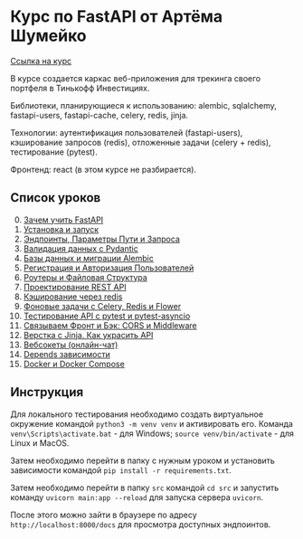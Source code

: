 # Курс по FastAPI от Артёма Шумейко
[Ссылка на курс](https://www.youtube.com/playlist?list=PLeLN0qH0-mCVQKZ8-W1LhxDcVlWtTALCS)

В курсе создается каркас веб-приложения для трекинга своего портфеля в Тинькофф Инвестициях.

Библиотеки, планирующиеся к использованию: alembic, sqlalchemy, fastapi-users, fastapi-cache, celery, redis, jinja.

Технологии: аутентификация пользователей (fastapi-users), кэширование запросов (redis), отложенные задачи (celery + redis), тестирование (pytest).

Фронтенд: react (в этом курсе не разбирается).

## Список уроков
0. [Зачем учить FastAPI](https://youtu.be/7IdfnjXsdN4)
1. [Установка и запуск](https://youtu.be/G0pcbxMsiec)
2. [Эндпоинты, Параметры Пути и Запроса](https://youtu.be/O627QJxlFko)
3. [Валидация данных с Pydantic](https://youtu.be/06l4r-p-qfU)
4. [Базы данных и миграции Alembic](https://youtu.be/hO7b4yh-Qfs)
5. [Регистрация и Авторизация Пользователей](https://youtu.be/nfueh3ei8HU)
6. [Роутеры и Файловая Структура](https://youtu.be/1Ag3RoOjNI0)
7. [Проектирование REST API](https://youtu.be/-RLXmoQ7iSE)
8. [Кэширование через redis](https://youtu.be/t4H25XJG0Uc)
9. [Фоновые задачи с Celery, Redis и Flower](https://youtu.be/fm4LTvMyiwE)
10. [Тестирование API с pytest и pytest-asyncio](https://youtu.be/4xJGQKfN3ZM)
11. [Связываем Фронт и Бэк: CORS и Middleware](https://youtu.be/h0eTzi5Geo8)
12. [Верстка с Jinja. Как украсить API](https://youtu.be/AKLzDJ6XLCc)
13. [Вебсокеты (онлайн-чат)](https://youtu.be/uWSdWJEFd0Y)
14. [Depends зависимости](https://youtu.be/qvzQWBEBHYw)
15. [Docker и Docker Compose](https://youtu.be/_1H1qsNqxwM)

## Инструкция
Для локального тестирования необходимо создать виртуальное окружение командой `python3 -m venv venv` и активировать его. Команда `venv\Scripts\activate.bat` - для Windows; `source venv/bin/activate` - для Linux и MacOS.

Затем необходимо перейти в папку с нужным уроком и установить зависимости командой `pip install -r requirements.txt`.

Затем необходимо перейти в папку `src` командой `cd src` и запустить команду `uvicorn main:app --reload` для запуска сервера `uvicorn`. 

После этого можно зайти в браузере по адресу `http://localhost:8000/docs` для просмотра доступных эндпоинтов.
